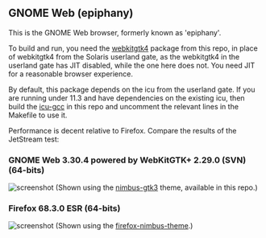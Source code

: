 ## GNOME Web (epiphany)

This is the GNOME Web browser, formerly known as 'epiphany'.

To build and run, you need the [webkitgtk4](../webkitgtk4/) package
from this repo, in place of webkitgtk4 from the Solaris userland gate,
as the webkitgtk4 in the userland gate has JIT disabled, while the
one here does not.  You need JIT for a reasonable browser experience.

By default, this package depends on the icu from the userland gate.
If you are running under 11.3 and have dependencies on the existing
icu, then build the [icu-gcc](../../icu-gcc) in this repo and uncomment
the relevant lines in the Makefile to use it.

Performance is decent relative to Firefox.  Compare the results of the
JetStream test:

### GNOME Web 3.30.4 powered by WebKitGTK+ 2.29.0 (SVN) (64-bits)
![screenshot](https://raw.githubusercontent.com/RocketMan/solaris-ports/master/components/desktop/epiphany/screenshot-epiphany.png "Epiphany/WebKitGTK+")
(Shown using the [nimbus-gtk3](../../look-and-feel/nimbus-gtk3/)
theme, available in this repo.)

### Firefox 68.3.0 ESR (64-bits)
![screenshot](https://raw.githubusercontent.com/RocketMan/solaris-ports/master/components/desktop/epiphany/screenshot-firefox-68.3.0.png "Firefox 68.3.0esr")
(Shown using the [firefox-nimbus-theme](https://github.com/RocketMan/firefox-nimbus-theme).)
